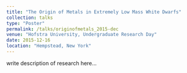 ```yaml
---
title: "The Origin of Metals in Extremely Low Mass White Dwarfs"
collection: talks
type: "Poster"
permalink: /talks/originofmetals_2015-dec
venue: "Hofstra University, Undergraduate Research Day"
date: 2015-12-16
location: "Hempstead, New York"
---
```


write description of research here...
